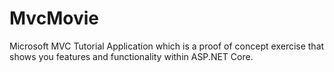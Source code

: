 # MvcMovie
 Microsoft MVC Tutorial Application which is a proof of concept exercise that shows you features and functionality within ASP.NET Core.
